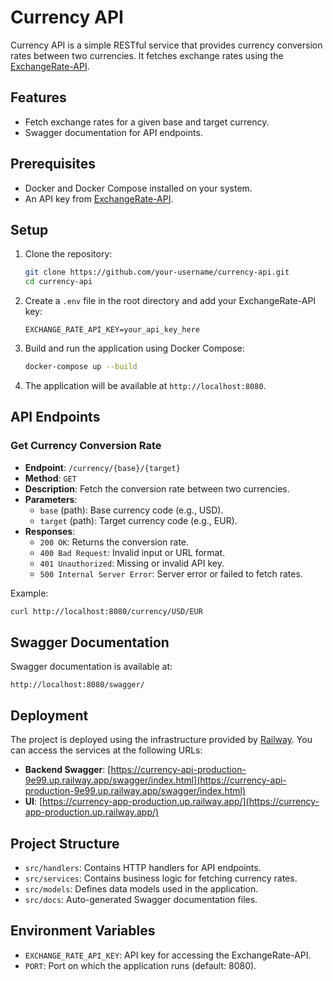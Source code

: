 # Currency API

Currency API is a simple RESTful service that provides currency conversion rates between two currencies. It fetches exchange rates using the [ExchangeRate-API](https://www.exchangerate-api.com/).

## Features

- Fetch exchange rates for a given base and target currency.
- Swagger documentation for API endpoints.

## Prerequisites

- Docker and Docker Compose installed on your system.
- An API key from [ExchangeRate-API](https://www.exchangerate-api.com/).

## Setup

1. Clone the repository:
   ```bash
   git clone https://github.com/your-username/currency-api.git
   cd currency-api
   ```

2. Create a `.env` file in the root directory and add your ExchangeRate-API key:
   ```properties
   EXCHANGE_RATE_API_KEY=your_api_key_here
   ```

3. Build and run the application using Docker Compose:
   ```bash
   docker-compose up --build
   ```

4. The application will be available at `http://localhost:8080`.

## API Endpoints

### Get Currency Conversion Rate

- **Endpoint**: `/currency/{base}/{target}`
- **Method**: `GET`
- **Description**: Fetch the conversion rate between two currencies.
- **Parameters**:
  - `base` (path): Base currency code (e.g., USD).
  - `target` (path): Target currency code (e.g., EUR).
- **Responses**:
  - `200 OK`: Returns the conversion rate.
  - `400 Bad Request`: Invalid input or URL format.
  - `401 Unauthorized`: Missing or invalid API key.
  - `500 Internal Server Error`: Server error or failed to fetch rates.

Example:
```bash
curl http://localhost:8080/currency/USD/EUR
```

## Swagger Documentation

Swagger documentation is available at:
```
http://localhost:8080/swagger/
```

## Deployment

The project is deployed using the infrastructure provided by [Railway](https://railway.app). You can access the services at the following URLs:

- **Backend Swagger**: [https://currency-api-production-9e99.up.railway.app/swagger/index.html](https://currency-api-production-9e99.up.railway.app/swagger/index.html)
- **UI**: [https://currency-app-production.up.railway.app/](https://currency-app-production.up.railway.app/)

## Project Structure

- `src/handlers`: Contains HTTP handlers for API endpoints.
- `src/services`: Contains business logic for fetching currency rates.
- `src/models`: Defines data models used in the application.
- `src/docs`: Auto-generated Swagger documentation files.

## Environment Variables

- `EXCHANGE_RATE_API_KEY`: API key for accessing the ExchangeRate-API.
- `PORT`: Port on which the application runs (default: 8080).
